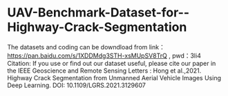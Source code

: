 # UAV-Benchmark-Dataset-for--Highway-Crack-Segmentation
The datasets and coding can be downdload from link：https://pan.baidu.com/s/1XDDMdg3STH-xsMUpSV8TrQ , pwd：3li4 
Citation: If you use or find out our dataset useful, please cite our paper in the IEEE Geoscience and Remote Sensing Letters : Hong et al.,2021. Highway Crack Segmentation from Unmanned Aerial Vehicle Images Using Deep Learning. DOI: 10.1109/LGRS.2021.3129607
